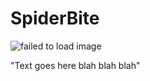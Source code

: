# SpiderBite

<img scr="IMG_1463.jpg" alt="failed to load image">
<p>"Text goes here blah blah blah"</p>
